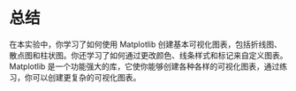 # 总结

在本实验中，你学习了如何使用 Matplotlib 创建基本可视化图表，包括折线图、散点图和柱状图。你还学习了如何通过更改颜色、线条样式和标记来自定义图表。Matplotlib 是一个功能强大的库，它使你能够创建各种各样的可视化图表，通过练习，你可以创建更复杂的可视化图表。
